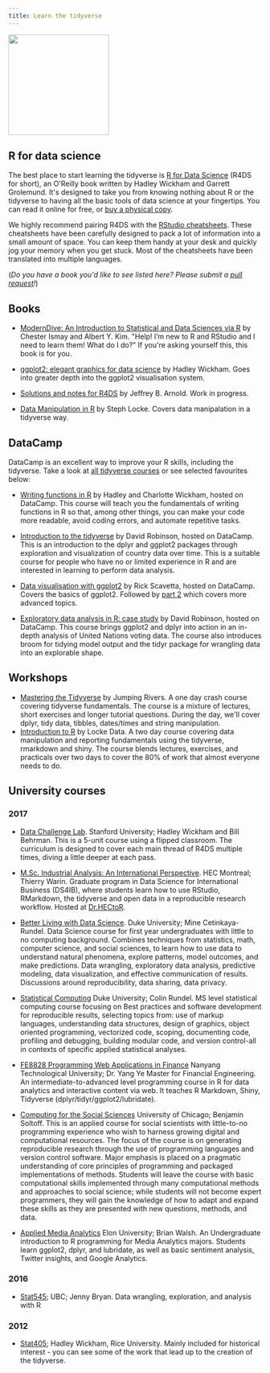 ```yaml
---
title: Learn the tidyverse
---
```


<a href="http://amzn.to/2aHLAQ1"><img class="bookCover" style="width:200px" src="../images/cover.png" width="80" alt=""></a>

<h2 class='noTrickPadding' id='r4ds'>R for data science</h2>

The best place to start learning the tidyverse is [R for Data Science](http://r4ds.had.co.nz) (R4DS for short), an O'Reilly book written by Hadley Wickham and Garrett Grolemund. It's designed to take you from knowing nothing about R or the tidyverse to having all the basic tools of data science at your fingertips. You can read it online for free, or [buy a physical copy](http://amzn.to/2aHLAQ1). 

We highly recommend pairing R4DS with the [RStudio cheatsheets](https://www.rstudio.com/resources/cheatsheets/). These cheatsheets have been carefully designed to pack a lot of information into a small amount of space. You can keep them handy at your desk and quickly jog your memory when you get stuck. Most of the cheatsheets have been translated into multiple languages.

(_Do you have a book you'd like to see listed here? Please submit a [pull request](https://github.com/tidyverse/tidyverse.org/edit/master/content/learn.md)!_)

<h2 class='stopFloatBefore' id="books">Books</h2>

* [ModernDive: An Introduction to Statistical and Data Sciences via R](http://moderndive.com/) by
  Chester Ismay and Albert Y. Kim. "Help! I’m new to R and RStudio and I need to learn them! What do I do?" If you're asking yourself this, this book is for you.

* [ggplot2: elegant graphics for data science](http://amzn.to/2tYdTqd) by 
  Hadley Wickham. Goes into greater depth into the ggplot2 visualisation 
  system.
  
* [Solutions and notes for R4DS](https://jrnold.github.io/r4ds-exercise-solutions/) 
  by Jeffrey B. Arnold. Work in progress.

* [Data Manipulation in R](http://geni.us/datamanipulationir) by Steph Locke. Covers data manipalation in a tidyverse way.

## DataCamp

DataCamp is an excellent way to improve your R skills, including the tidyverse. Take a look at [all tidyverse courses](https://www.datacamp.com/tidyverse-tutorials?tap_a=5644-dce66f&tap_s=213362-c9f98c) or see selected favourites below:

* [Writing functions in R](https://www.datacamp.com/courses/writing-functions-in-r?tap_a=5644-dce66f&tap_s=213362-c9f98c)
  by Hadley and Charlotte Wickham, hosted on DataCamp. This course will teach you the fundamentals 
  of writing functions in R so that, among other things, you can make your code 
  more readable, avoid coding errors, and automate repetitive tasks.

* [Introduction to the tidyverse](https://www.datacamp.com/courses/introduction-to-the-tidyverse?tap_a=5644-dce66f&tap_s=213362-c9f98c) by David Robinson, hosted on DataCamp. This is an introduction to the dplyr and ggplot2 packages through exploration and visualization of country data over time. This is a suitable course for people who have no or limited experience in R and are interested in learning to perform data analysis.

* [Data visualisation with ggplot2](https://www.datacamp.com/courses/data-visualization-with-ggplot2-1?tap_a=5644-dce66f&tap_s=213362-c9f98c) by
  Rick Scavetta, hosted on DataCamp. Covers the basics of ggplot2. Followed by [part 2](https://www.datacamp.com/courses/data-visualization-with-ggplot2-2?tap_a=5644-dce66f&tap_s=213362-c9f98c)
  which covers more advanced topics.

* [Exploratory data analysis in R: case study](https://www.datacamp.com/courses/exploratory-data-analysis-in-r-case-study?tap_a=5644-dce66f&tap_s=213362-c9f98c) by David Robinson, hosted on DataCamp. This course brings ggplot2 and dplyr into action in an in-depth analysis of United Nations voting data. The course also introduces broom for tidying model output and the tidyr package for wrangling data into an explorable shape.

## Workshops

  * [Mastering the Tidyverse](https://www.jumpingrivers.com/courses/22_r-tidyverse) by Jumping Rivers. A one day crash course covering tidyverse fundamentals. The course is a mixture of lectures, short exercises and longer tutorial questions. During the day, we'll cover dplyr, tidy data, tibbles, dates/times and string manipulation.
  * [Introduction to R](https://itsalocke.com/courses/intro-to-r/) by Locke Data. A two day course covering data manipulation and reporting fundamentals using the tidyverse, rmarkdown and shiny. The course blends lectures, exercises, and practicals over two days to cover the 80% of work that almost everyone needs to do.

## University courses

### 2017

* [Data Challenge Lab](https://dcl-2017-04.github.io/curriculum/upcoming.html).
  Stanford University; Hadley Wickham and Bill Behrman. This is a 5-unit
  course using a flipped classroom. The curriculum is designed to cover
  each main thread of R4DS multiple times, diving a little deeper at
  each pass.
 
* [M.Sc. Industrial Analysis: An International Perspective](https://www.drhector.org/course/m-sc-industrial-analysis-an-international-perspective/). HEC Montreal; Thierry Warin. Graduate program in Data Science for International Business (DS4IB), where students learn how to use RStudio, RMarkdown, the tidyverse and open data in a reproducible research workflow. Hosted at [Dr.HECtoR](http://drhector.org).

* [Better Living with Data Science](http://www2.stat.duke.edu/courses/Fall17/sta112.01/).
  Duke University; Mine Cetinkaya-Rundel. Data Science course for first year undergraduates
  with little to no computing background. Combines techniques from statistics, math, computer 
  science, and social sciences, to learn how to use data to understand natural phenomena, 
  explore patterns, model outcomes, and make predictions. Data wrangling, exploratory data 
  analysis, predictive modeling, data visualization, and effective communication of results. 
  Discussions around reproducibility, data sharing, data privacy.
  
* [Statistical Computing](http://www2.stat.duke.edu/~cr173/Sta523_Fa17/) Duke University; 
  Colin Rundel. MS level statistical computing course focusing on Best practices and software 
  development for reproducible results, selecting topics from: use of markup languages, 
  understanding data structures, design of graphics, object oriented programming, 
  vectorized code, scoping, documenting code, profiling and debugging, building modular 
  code, and version control-all in contexts of specific applied statistical analyses. 
  
* [FE8828 Programming Web Applications in Finance](http://www.nbs.ntu.edu.sg/Programmes/Graduate/MScFE/Documents/Website%20MFE%20Course%20Details_2017.pdf) Nanyang Technological University; Dr. Yang Ye
  Master for Financial Engineering. An intermediate-to-advanced level programming course in R for data analytics
  and interactive content via web. It teaches R Markdown, Shiny, Tidyverse (dplyr/tidyr/ggplot2/lubridate).
  
* [Computing for the Social Sciences](http://cfss.uchicago.edu/) University of Chicago; Benjamin Soltoff. This is an applied course for social scientists with little-to-no programming experience who wish to harness growing digital and computational resources. The focus of the course is on generating reproducible research through the use of programming languages and version control software. Major emphasis is placed on a pragmatic understanding of core principles of programming and packaged implementations of methods. Students will leave the course with basic computational skills implemented through many computational methods and approaches to social science; while students will not become expert programmers, they will gain the knowledge of how to adapt and expand these skills as they are presented with new questions, methods, and data.

* [Applied Media Analytics](https://www.elon.edu/u/academics/communications/academics/media-analytics-major/) Elon University; Brian Walsh. An Undergraduate introduction to R programming for Media Analytics majors. Students learn ggplot2, dplyr, and lubridate, as well as basic sentiment analysis, Twitter insights, and Google Analytics. 
  
### 2016

* [Stat545](http://stat545.com); UBC; Jenny Bryan. Data wrangling, 
  exploration, and analysis with R
  
### 2012

* [Stat405](http://stat405.had.co.nz); Hadley Wickham, Rice University.
  Mainly included for historical interest - you can see some of the work
  that lead up to the creation of the tidyverse.

